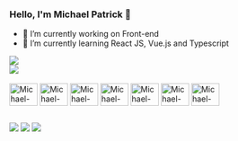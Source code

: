 ### Hello, I'm Michael Patrick 👋

- 🔭 I’m currently working on Front-end
- 🌱 I’m currently learning React JS, Vue.js and Typescript

<div>
  <a></a>
  <img height:"180em" src="https://github-readme-stats.vercel.app/api?username=mrosa16&theme=react&show_icons=true" />
  <br>
  <img src="https://github-readme-stats.vercel.app/api/top-langs/?username=mrosa16&theme=react&layout=compact" />
</div>

<div style="display: inline_block"><br>

<img align="center" alt="Michael-PHP" height="40" width="50"  src="https://cdn.jsdelivr.net/gh/devicons/devicon/icons/php/php-original.svg" />
<img align="center" alt="Michael-PHP" height="40" width="50"   src="https://cdn.jsdelivr.net/gh/devicons/devicon/icons/vuejs/vuejs-original.svg" />

<img align="center" alt="Michael-PHP" height="40" width="50"  src="https://cdn.jsdelivr.net/gh/devicons/devicon/icons/react/react-original.svg" />
<img align="center" alt="Michael-PHP" height="40" width="50"  src="https://cdn.jsdelivr.net/gh/devicons/devicon/icons/javascript/javascript-original.svg" />
<img align="center" alt="Michael-HTML5" height="40" width="50"  src="https://cdn.jsdelivr.net/gh/devicons/devicon/icons/html5/html5-original.svg" />
<img align="center" alt="Michael-CSS" height="40" width="50"  src="https://cdn.jsdelivr.net/gh/devicons/devicon/icons/css3/css3-original.svg" />
<img align="center" alt="Michael-MySql" height="40" width="50"  src="https://cdn.jsdelivr.net/gh/devicons/devicon/icons/mysql/mysql-original.svg" />


</div>

##
<div>
  <a href="mailto:michaelpr16@live.com"><img  src="https://img.shields.io/badge/Gmail-D14836?style=for-the-badge&logo=gmail&logoColor=white" /></a>
  <a href="https://www.instagram.com/the_michaels__/"><img  src="https://img.shields.io/badge/Instagram-E4405F?style=for-the-badge&logo=instagram&logoColor=white"/></a>
  <a href="https://www.linkedin.com/in/michael-patrick-aaab0572/"><img  src= "https://img.shields.io/badge/LinkedIn-0077B5?style=for-the-badge&logo=linkedin&logoColor=white"/></a>
</div>
